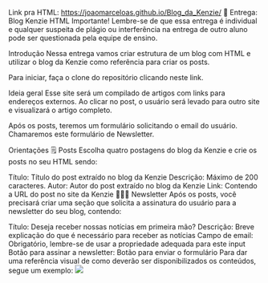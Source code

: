 Link pra HTML: https://joaomarceloas.github.io/Blog_da_Kenzie/
🏁 Entrega: Blog Kenzie HTML
Importante!
Lembre-se de que essa entrega é individual e qualquer suspeita de plágio ou interferência na entrega de outro aluno pode ser questionada pela equipe de ensino.

Introdução
Nessa entrega vamos criar estrutura de um blog com HTML e utilizar o blog da Kenzie como referência para criar os posts.

Para iniciar, faça o clone do repositório clicando neste link.

Ideia geral
Esse site será um compilado de artigos com links para endereços externos. Ao clicar no post, o usuário será levado para outro site e visualizará o artigo completo.

Após os posts, teremos um formulário solicitando o email do usuário. Chamaremos este formulário de Newsletter.

Orientações
🗒️ Posts
Escolha quatro postagens do blog da Kenzie e crie os posts no seu HTML sendo:

Título: Título do post extraído no blog da Kenzie
Descrição: Máximo de 200 caracteres.
Autor: Autor do post extraído no blog da Kenzie
Link: Contendo a URL do post no site da Kenzie
👨🏿‍💻 Newsletter
Após os posts, você precisará criar uma seção que solicita a assinatura do usuário para a newsletter do seu blog, contendo:

Título: Deseja receber nossas notícias em primeira mão?
Descrição: Breve explicação do que é necessário para receber as notícias
Campo de email: Obrigatório, lembre-se de usar a propriedade adequada para este input
Botão para assinar a newsletter: Botão para enviar o formulário
Para dar uma referência visual de como deverão ser disponibilizados os conteúdos, segue um exemplo:
<img src="https://conteudo-kenzie-fullstack.vercel.app/modulo_1/_entrega_sprint_1/img/example-1.svg">
